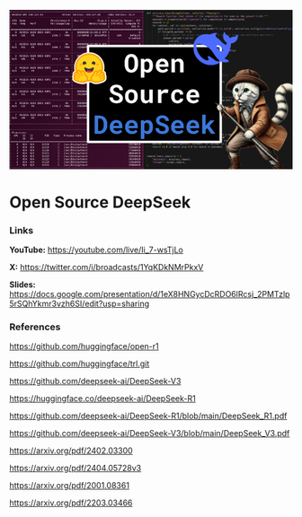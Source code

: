 ![thumbnail](thumbnail.png)

# Open Source DeepSeek

### Links

**YouTube:** https://youtube.com/live/Ii_7-wsTjLo

**X:** https://twitter.com/i/broadcasts/1YqKDkNMrPkxV

**Slides:** https://docs.google.com/presentation/d/1eX8HNGycDcRDO6lRcsj_2PMTzlp5rSQhYkmr3vzh6SI/edit?usp=sharing

### References

https://github.com/huggingface/open-r1

https://github.com/huggingface/trl.git

https://github.com/deepseek-ai/DeepSeek-V3

https://huggingface.co/deepseek-ai/DeepSeek-R1

https://github.com/deepseek-ai/DeepSeek-R1/blob/main/DeepSeek_R1.pdf

https://github.com/deepseek-ai/DeepSeek-V3/blob/main/DeepSeek_V3.pdf

https://arxiv.org/pdf/2402.03300

https://arxiv.org/pdf/2404.05728v3

https://arxiv.org/pdf/2001.08361

https://arxiv.org/pdf/2203.03466